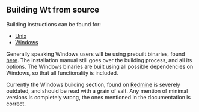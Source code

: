## Building Wt from source

Building instructions can be found for:
 - [Unix](https://www.webtoolkit.eu/wt/doc/reference/html/InstallationUnix.html)
 - [Windows](https://www.webtoolkit.eu/wt/doc/reference/html/InstallationWindows.html)

 Generally speaking Windows users will be using prebuilt binaries, found [here](https://github.com/emweb/wt/releases).
 The installation manual still goes over the building process, and all its options. The Windows binaries are built using all
 possible dependencies on Windows, so that all functionality is included.

 Currently the Windows building section, found on [Redmine](https://redmine.emweb.be/projects/wt/wiki/Installing_Wt_on_MS_Windows)
 is severely outdated, and should be read with a grain of salt. Any mention of minimal versions is completely wrong, the ones mentioned
 in the documentation is correct.


